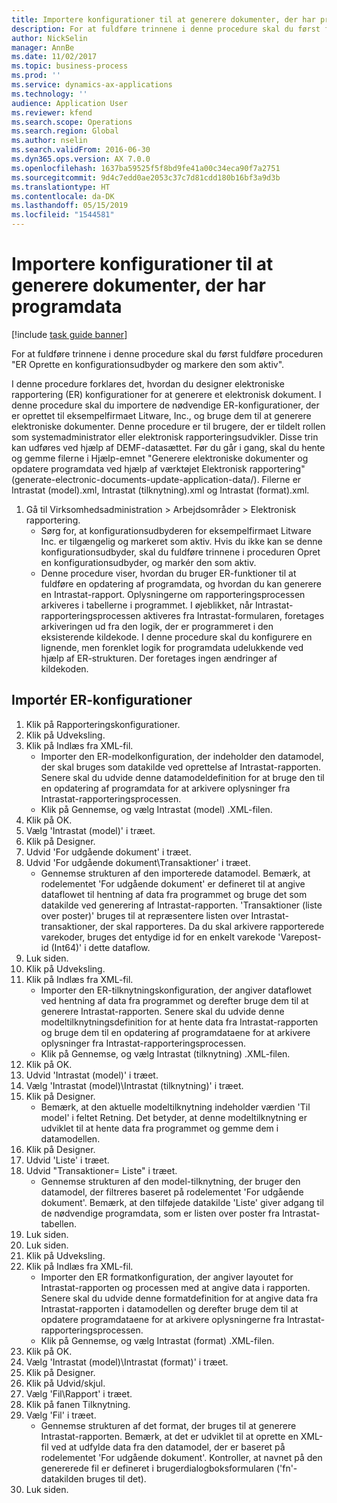 ```yaml
---
title: Importere konfigurationer til at generere dokumenter, der har programdata
description: For at fuldføre trinnene i denne procedure skal du først fuldføre proceduren "ER Oprette en konfigurationsudbyder og markere den som aktiv".
author: NickSelin
manager: AnnBe
ms.date: 11/02/2017
ms.topic: business-process
ms.prod: ''
ms.service: dynamics-ax-applications
ms.technology: ''
audience: Application User
ms.reviewer: kfend
ms.search.scope: Operations
ms.search.region: Global
ms.author: nselin
ms.search.validFrom: 2016-06-30
ms.dyn365.ops.version: AX 7.0.0
ms.openlocfilehash: 1637ba59525f5f8bd9fe41a00c34eca90f7a2751
ms.sourcegitcommit: 9d4c7edd0ae2053c37c7d81cdd180b16bf3a9d3b
ms.translationtype: HT
ms.contentlocale: da-DK
ms.lasthandoff: 05/15/2019
ms.locfileid: "1544581"
---
```

# <a name="import-configurations-to-generate-documents-that-have-application-data"></a>Importere konfigurationer til at generere dokumenter, der har programdata

[!include [task guide banner](../../includes/task-guide-banner.md)]

For at fuldføre trinnene i denne procedure skal du først fuldføre proceduren "ER Oprette en konfigurationsudbyder og markere den som aktiv".

I denne procedure forklares det, hvordan du designer elektroniske rapportering (ER) konfigurationer for at generere et elektronisk dokument. I denne procedure skal du importere de nødvendige ER-konfigurationer, der er oprettet til eksempelfirmaet Litware, Inc., og bruge dem til at generere elektroniske dokumenter. Denne procedure er til brugere, der er tildelt rollen som systemadministrator eller elektronisk rapporteringsudvikler. Disse trin kan udføres ved hjælp af DEMF-datasættet. Før du går i gang, skal du hente og gemme filerne i Hjælp-emnet "Generere elektroniske dokumenter og opdatere programdata ved hjælp af værktøjet Elektronisk rapportering" (generate-electronic-documents-update-application-data/). Filerne er Intrastat (model).xml, Intrastat (tilknytning).xml og Intrastat (format).xml.

1. Gå til Virksomhedsadministration > Arbejdsområder > Elektronisk rapportering.
    * Sørg for, at konfigurationsudbyderen for eksempelfirmaet Litware Inc. er tilgængelig og markeret som aktiv. Hvis du ikke kan se denne konfigurationsudbyder, skal du fuldføre trinnene i proceduren Opret en konfigurationsudbyder, og markér den som aktiv.  
    * Denne procedure viser, hvordan du bruger ER-funktioner til at fuldføre en opdatering af programdata, og hvordan du kan generere en Intrastat-rapport. Oplysningerne om rapporteringsprocessen arkiveres i tabellerne i programmet. I øjeblikket, når Intrastat-rapporteringsprocessen aktiveres fra Intrastat-formularen, foretages arkiveringen ud fra den logik, der er programmeret i den eksisterende kildekode. I denne procedure skal du konfigurere en lignende, men forenklet logik for programdata udelukkende ved hjælp af ER-strukturen. Der foretages ingen ændringer af kildekoden.   

## <a name="import-er-configurations"></a>Importér ER-konfigurationer
1. Klik på Rapporteringskonfigurationer.
2. Klik på Udveksling.
3. Klik på Indlæs fra XML-fil.
    * Importer den ER-modelkonfiguration, der indeholder den datamodel, der skal bruges som datakilde ved oprettelse af Intrastat-rapporten. Senere skal du udvide denne datamodeldefinition for at bruge den til en opdatering af programdata for at arkivere oplysninger fra Intrastat-rapporteringsprocessen.   
    * Klik på Gennemse, og vælg Intrastat (model) .XML-filen.  
4. Klik på OK.
5. Vælg 'Intrastat (model)' i træet.
6. Klik på Designer.
7. Udvid 'For udgående dokument' i træet.
8. Udvid 'For udgående dokument\Transaktioner' i træet.
    * Gennemse strukturen af den importerede datamodel. Bemærk, at rodelementet 'For udgående dokument' er defineret til at angive dataflowet til hentning af data fra programmet og bruge det som datakilde ved generering af Intrastat-rapporten. 'Transaktioner (liste over poster)' bruges til at repræsentere listen over Intrastat-transaktioner, der skal rapporteres. Da du skal arkivere rapporterede varekoder, bruges det entydige id for en enkelt varekode 'Varepost-id (Int64)' i dette dataflow.   
9. Luk siden.
10. Klik på Udveksling.
11. Klik på Indlæs fra XML-fil.
    * Importer den ER-tilknytningskonfiguration, der angiver dataflowet ved hentning af data fra programmet og derefter bruge dem til at generere Intrastat-rapporten. Senere skal du udvide denne modeltilknytningsdefinition for at hente data fra Intrastat-rapporten og bruge dem til en opdatering af programdataene for at arkivere oplysninger fra Intrastat-rapporteringsprocessen.   
    * Klik på Gennemse, og vælg Intrastat (tilknytning) .XML-filen.  
12. Klik på OK.
13. Udvid 'Intrastat (model)' i træet.
14. Vælg 'Intrastat (model)\Intrastat (tilknytning)' i træet.
15. Klik på Designer.
    * Bemærk, at den aktuelle modeltilknytning indeholder værdien 'Til model' i feltet Retning. Det betyder, at denne modeltilknytning er udviklet til at hente data fra programmet og gemme dem i datamodellen.  
16. Klik på Designer.
17. Udvid 'Liste' i træet.
18. Udvid "Transaktioner= Liste" i træet.
    * Gennemse strukturen af den model-tilknytning, der bruger den datamodel, der filtreres baseret på rodelementet 'For udgående dokument'. Bemærk, at den tilføjede datakilde 'Liste' giver adgang til de nødvendige programdata, som er listen over poster fra Intrastat-tabellen.  
19. Luk siden.
20. Luk siden.
21. Klik på Udveksling.
22. Klik på Indlæs fra XML-fil.
    * Importer den ER formatkonfiguration, der angiver layoutet for Intrastat-rapporten og processen med at angive data i rapporten. Senere skal du udvide denne formatdefinition for at angive data fra Intrastat-rapporten i datamodellen og derefter bruge dem til at opdatere programdataene for at arkivere oplysningerne fra Intrastat-rapporteringsprocessen.   
    * Klik på Gennemse, og vælg Intrastat (format) .XML-filen.  
23. Klik på OK.
24. Vælg 'Intrastat (model)\Intrastat (format)' i træet.
25. Klik på Designer.
26. Klik på Udvid/skjul.
27. Vælg 'Fil\Rapport' i træet.
28. Klik på fanen Tilknytning.
29. Vælg 'Fil' i træet.
    * Gennemse strukturen af det format, der bruges til at generere Intrastat-rapporten. Bemærk, at det er udviklet til at oprette en XML-fil ved at udfylde data fra den datamodel, der er baseret på rodelementet 'For udgående dokument'. Kontroller, at navnet på den genererede fil er defineret i brugerdialogboksformularen ('fn'-datakilden bruges til det).   
30. Luk siden.

